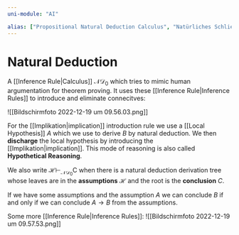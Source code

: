 ```yaml
---
uni-module: "AI"

alias: ["Propositional Natural Deduction Calculus", "Natürliches Schließen"]
---
```


# Natural Deduction

A [[Inference Rule|Calculus]] $\mathcal{ND}_0$ which tries to mimic human argumentation for theorem proving.
It uses these [[Inference Rule|Inference Rules]] to introduce and eliminate connecitves:

![[Bildschirm­foto 2022-12-19 um 09.56.03.png]]

For the [[Implikation|implication]] introduction rule we use a [[Local Hypothesis]] $A$ which we use to derive $B$ by natural deduction. We then **discharge** the local hypothesis by introducing the [[Implikation|implication]]. This mode of reasoning is also called **Hypothetical Reasoning**.

We also write $\mathcal{H} \vdash_{\mathcal{ND_0}} \mathrm{C}$ when there is a natural deduction derivation tree whose leaves are in the **assumptions** $\mathcal{H}$ and the root is the **conclusion** $C$.

If we have some assumptions and the assumption $A$ we can conclude $B$ if and only if we can conclude $A\rightarrow B$ from the assumptions.

Some more [[Inference Rule|Inference Rules]]:
![[Bildschirm­foto 2022-12-19 um 09.57.53.png]]
